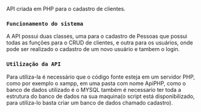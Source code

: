 API criada em PHP para o cadastro de clientes.

### `Funcionamento do sistema`
A API possui duas classes, uma para o cadastro de Pessoas que possui todas as funções para o CRUD de clientes, e outra para os usuários, onde pode ser realizado o cadastro de um novo usuário e tambem o login.

### `Utilização da API`
Para utiliza-la é necessário que o código fonte esteja em um servidor PHP, como por exemplo o xampp, em uma pasta com nome ApiPHP, como o banco de dados utilizado é o MYSQL também é necessario ter toda a estrutura do banco de dados na sua maquina(o script está disponibilizado, para utiliza-lo basta criar um banco de dados chamado cadastro).
